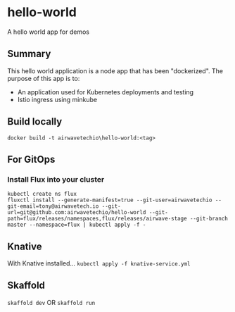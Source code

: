 # hello-world
 A hello world app for demos

## Summary
This hello world application is a node app that has been "dockerized". The purpose of this app is to:
* An application used for Kubernetes deployments and testing
* Istio ingress using minkube

## Build locally
```docker build -t airwavetechio\hello-world:<tag>```




## For GitOps
### Install Flux into your cluster

```
kubectl create ns flux
fluxctl install --generate-manifest=true --git-user=airwavetechio --git-email=tony@airwavetech.io --git-url=git@github.com:airwavetechio/hello-world --git-path=flux/releases/namespaces,flux/releases/airwave-stage --git-branch master --namespace=flux | kubectl apply -f -
```



## Knative
With Knative installed...
`kubectl apply -f knative-service.yml`



## Skaffold
`skaffold dev` OR
`skaffold run`

